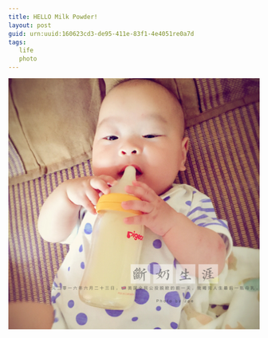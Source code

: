 ```yaml
---
title: HELLO Milk Powder!
layout: post
guid: urn:uuid:160623cd3-de95-411e-83f1-4e4051re0a7d
tags: 
   life
   photo
---
```


![Hello M](/media/files/2016/milk.JPG)

 
